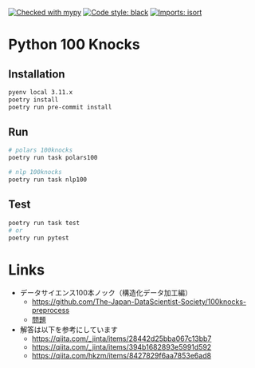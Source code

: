 [![Checked with mypy](https://www.mypy-lang.org/static/mypy_badge.svg)](https://mypy-lang.org/)
[![Code style: black](https://img.shields.io/badge/code%20style-black-000000.svg)](https://github.com/psf/black)
[![Imports: isort](https://img.shields.io/badge/%20imports-isort-%231674b1?style=flat&labelColor=ef8336)](https://pycqa.github.io/isort/)

# Python 100 Knocks
## Installation
```sh
pyenv local 3.11.x
poetry install
poetry run pre-commit install
```
## Run
```sh
# polars 100knocks
poetry run task polars100

# nlp 100knocks
poetry run task nlp100
```
## Test
```sh
poetry run task test
# or
poetry run pytest
```

# Links
- データサイエンス100本ノック（構造化データ加工編）
  - https://github.com/The-Japan-DataScientist-Society/100knocks-preprocess
  - [問題](https://github.com/The-Japan-DataScientist-Society/100knocks-preprocess/blob/3a42834163382c38362f4554be47ac3324fbe400/docker/work/answer/ans_preprocess_knock_Python.ipynb)
- 解答は以下を参考にしています
  - https://qiita.com/_jinta/items/28442d25bba067c13bb7
  - https://qiita.com/_jinta/items/394b1682893e5991d592
  - https://qiita.com/hkzm/items/8427829f6aa7853e6ad8
